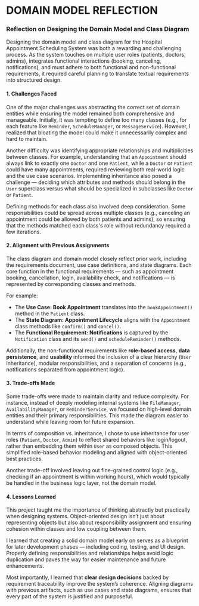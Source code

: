 # DOMAIN MODEL REFLECTION

### Reflection on Designing the Domain Model and Class Diagram

Designing the domain model and class diagram for the Hospital Appointment Scheduling System was both a rewarding and challenging process. As the system touches on multiple user roles (patients, doctors, admins), integrates functional interactions (booking, canceling, notifications), and must adhere to both functional and non-functional requirements, it required careful planning to translate textual requirements into structured design.


#### **1. Challenges Faced**

One of the major challenges was abstracting the correct set of domain entities while ensuring the model remained both comprehensive and manageable. Initially, it was tempting to define too many classes (e.g., for each feature like `Reminder`, `ScheduleManager`, or `MessageService`). However, I realized that bloating the model could make it unnecessarily complex and hard to maintain.

Another difficulty was identifying appropriate relationships and multiplicities between classes. For example, understanding that an `Appointment` should always link to exactly one `Doctor` and one `Patient`, while a `Doctor` or `Patient` could have many appointments, required reviewing both real-world logic and the use case scenarios. Implementing inheritance also posed a challenge — deciding which attributes and methods should belong in the `User` superclass versus what should be specialized in subclasses like `Doctor` or `Patient`.

Defining methods for each class also involved deep consideration. Some responsibilities could be spread across multiple classes (e.g., canceling an appointment could be allowed by both patients and admins), so ensuring that the methods matched each class's role without redundancy required a few iterations.

#### **2. Alignment with Previous Assignments**

The class diagram and domain model closely reflect prior work, including the requirements document, use case definitions, and state diagrams. Each core function in the functional requirements — such as appointment booking, cancellation, login, availability check, and notifications — is represented by corresponding classes and methods.

For example:
- The **Use Case: Book Appointment** translates into the `bookAppointment()` method in the `Patient` class.
- The **State Diagram: Appointment Lifecycle** aligns with the `Appointment` class methods like `confirm()` and `cancel()`.
- The **Functional Requirement: Notifications** is captured by the `Notification` class and its `send()` and `scheduleReminder()` methods.

Additionally, the non-functional requirements like **role-based access**, **data persistence**, and **usability** informed the inclusion of a clear hierarchy (`User` inheritance), modular responsibilities, and a separation of concerns (e.g., notifications separated from appointment logic).

#### **3. Trade-offs Made**

Some trade-offs were made to maintain clarity and reduce complexity. For instance, instead of deeply modeling internal systems like `FileManager`, `AvailabilityManager`, or `ReminderService`, we focused on high-level domain entities and their primary responsibilities. This made the diagram easier to understand while leaving room for future expansion.

In terms of composition vs. inheritance, I chose to use inheritance for user roles (`Patient`, `Doctor`, `Admin`) to reflect shared behaviors like login/logout, rather than embedding them within `User` as composed objects. This simplified role-based behavior modeling and aligned with object-oriented best practices.

Another trade-off involved leaving out fine-grained control logic (e.g., checking if an appointment is within working hours), which would typically be handled in the business logic layer, not the domain model.

#### **4. Lessons Learned**

This project taught me the importance of thinking abstractly but practically when designing systems. Object-oriented design isn’t just about representing objects but also about responsibility assignment and ensuring cohesion within classes and low coupling between them.

I learned that creating a solid domain model early on serves as a blueprint for later development phases — including coding, testing, and UI design. Properly defining responsibilities and relationships helps avoid logic duplication and paves the way for easier maintenance and future enhancements.

Most importantly, I learned that **clear design decisions** backed by requirement traceability improve the system’s coherence. Aligning diagrams with previous artifacts, such as use cases and state diagrams, ensures that every part of the system is justified and purposeful.
